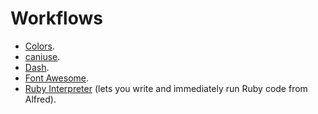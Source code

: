 # Workflows

* [Colors](http://www.packal.org/workflow/colors).
* [caniuse](https://github.com/willfarrell/alfred-caniuse-workflow).
* [Dash](https://github.com/Kapeli/Dash-Alfred-Workflow).
* [Font Awesome](https://github.com/ruedap/alfred2-font-awesome-workflow).
* [Ruby Interpreter](http://www.packal.org/workflow/ruby-interpreter) \(lets you write and immediately run Ruby code from Alfred\).

